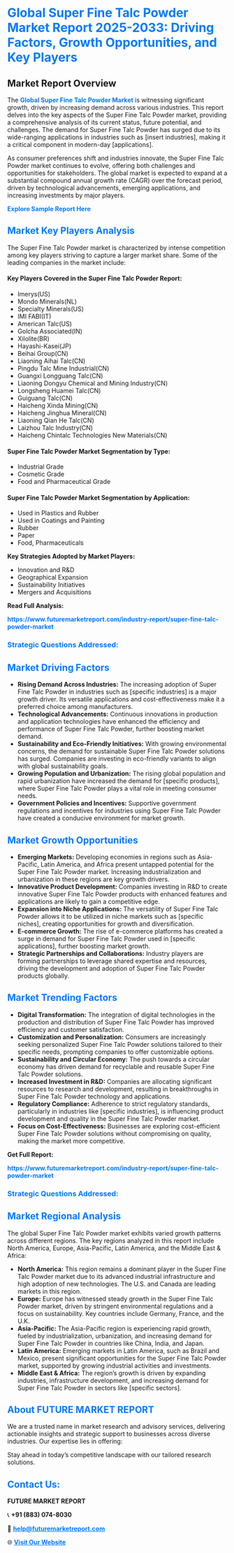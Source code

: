 <h1 style="color: #007BFF;">Global Super Fine Talc Powder Market Report 2025-2033: Driving Factors, Growth Opportunities, and Key Players</h1>

<section id="overview">
<h2>Market Report Overview</h2>
<p>The <a href="https://www.futuremarketreport.com/industry-report/super-fine-talc-powder-market" style="color: #007BFF; text-decoration: none;"><strong>Global Super Fine Talc Powder Market</strong></a> is witnessing significant growth, driven by increasing demand across various industries. This report delves into the key aspects of the Super Fine Talc Powder market, providing a comprehensive analysis of its current status, future potential, and challenges. The demand for Super Fine Talc Powder has surged due to its wide-ranging applications in industries such as [insert industries], making it a critical component in modern-day [applications].</p>
<p>As consumer preferences shift and industries innovate, the Super Fine Talc Powder market continues to evolve, offering both challenges and opportunities for stakeholders. The global market is expected to expand at a substantial compound annual growth rate (CAGR) over the forecast period, driven by technological advancements, emerging applications, and increasing investments by major players.</p>
</section>

<section id="overview">
<p><a href="https://www.futuremarketreport.com/request-sample/reportId=110067" style="color: #007BFF; text-decoration: none;"><strong>Explore Sample Report Here</strong></a></p>
</section>

<section id="key-players">
<h2 style="color: #007BFF;">Market Key Players Analysis</h2>
<p>The Super Fine Talc Powder market is characterized by intense competition among key players striving to capture a larger market share. Some of the leading companies in the market include:</p>
<h4>Key Players Covered in the Super Fine Talc Powder Report:</h4>
<ul><li>Imerys(US)</li><li>Mondo Minerals(NL)</li><li>Specialty Minerals(US)</li><li>IMI FABI(IT)</li><li>American Talc(US)</li><li>Golcha Associated(IN)</li><li>Xilolite(BR)</li><li>Hayashi-Kasei(JP)</li><li>Beihai Group(CN)</li><li>Liaoning Aihai Talc(CN)</li><li>Pingdu Talc Mine Industrial(CN)</li><li>Guangxi Longguang Talc(CN)</li><li>Liaoning Dongyu Chemical and Mining Industry(CN)</li><li>Longsheng Huamei Talc(CN)</li><li>Guiguang Talc(CN)</li><li>Haicheng Xinda Mining(CN)</li><li>Haicheng Jinghua Mineral(CN)</li><li>Liaoning Qian He Talc(CN)</li><li>Laizhou Talc Industry(CN)</li><li>Haicheng Chintalc Technologies New Materials(CN)</li></ul>
<h4>Super Fine Talc Powder Market Segmentation by Type:</h4>
<ul><li>Industrial Grade</li><li>Cosmetic Grade</li><li>Food and Pharmaceutical Grade</li></ul>

<h4>Super Fine Talc Powder Market Segmentation by Application:</h4>
<ul><li>Used in Plastics and Rubber</li><li>Used in Coatings and Painting</li><li>Rubber</li><li>Paper</li><li>Food, Pharmaceuticals</li></ul>
<p><strong>Key Strategies Adopted by Market Players:</strong></p>
<ul>
<li>Innovation and R&D</li>
<li>Geographical Expansion</li>
<li>Sustainability Initiatives</li>
<li>Mergers and Acquisitions</li>
</ul>
</section>

<section>
<p><strong>Read Full Analysis: </strong></p><a href="https://www.futuremarketreport.com/industry-report/super-fine-talc-powder-market" style="color: #007BFF; text-decoration: none;"><strong>https://www.futuremarketreport.com/industry-report/super-fine-talc-powder-market</strong></a>
<h3 style="color: #007BFF;">Strategic Questions Addressed:</h3>
</section>

<section id="driving-factors">
<h2 style="color: #007BFF;">Market Driving Factors</h2>
<ul>
<li><strong>Rising Demand Across Industries:</strong> The increasing adoption of Super Fine Talc Powder in industries such as [specific industries] is a major growth driver. Its versatile applications and cost-effectiveness make it a preferred choice among manufacturers.</li>
<li><strong>Technological Advancements:</strong> Continuous innovations in production and application technologies have enhanced the efficiency and performance of Super Fine Talc Powder, further boosting market demand.</li>
<li><strong>Sustainability and Eco-Friendly Initiatives:</strong> With growing environmental concerns, the demand for sustainable Super Fine Talc Powder solutions has surged. Companies are investing in eco-friendly variants to align with global sustainability goals.</li>
<li><strong>Growing Population and Urbanization:</strong> The rising global population and rapid urbanization have increased the demand for [specific products], where Super Fine Talc Powder plays a vital role in meeting consumer needs.</li>
<li><strong>Government Policies and Incentives:</strong> Supportive government regulations and incentives for industries using Super Fine Talc Powder have created a conducive environment for market growth.</li>
</ul>
</section>

<section id="growth-opportunities">
<h2 style="color: #007BFF;">Market Growth Opportunities</h2>
<ul>
<li><strong>Emerging Markets:</strong> Developing economies in regions such as Asia-Pacific, Latin America, and Africa present untapped potential for the Super Fine Talc Powder market. Increasing industrialization and urbanization in these regions are key growth drivers.</li>
<li><strong>Innovative Product Development:</strong> Companies investing in R&D to create innovative Super Fine Talc Powder products with enhanced features and applications are likely to gain a competitive edge.</li>
<li><strong>Expansion into Niche Applications:</strong> The versatility of Super Fine Talc Powder allows it to be utilized in niche markets such as [specific niches], creating opportunities for growth and diversification.</li>
<li><strong>E-commerce Growth:</strong> The rise of e-commerce platforms has created a surge in demand for Super Fine Talc Powder used in [specific applications], further boosting market growth.</li>
<li><strong>Strategic Partnerships and Collaborations:</strong> Industry players are forming partnerships to leverage shared expertise and resources, driving the development and adoption of Super Fine Talc Powder products globally.</li>
</ul>
</section>

<section id="trending-factors">
<h2 style="color: #007BFF;">Market Trending Factors</h2>
<ul>
<li><strong>Digital Transformation:</strong> The integration of digital technologies in the production and distribution of Super Fine Talc Powder has improved efficiency and customer satisfaction.</li>
<li><strong>Customization and Personalization:</strong> Consumers are increasingly seeking personalized Super Fine Talc Powder solutions tailored to their specific needs, prompting companies to offer customizable options.</li>
<li><strong>Sustainability and Circular Economy:</strong> The push towards a circular economy has driven demand for recyclable and reusable Super Fine Talc Powder solutions.</li>
<li><strong>Increased Investment in R&D:</strong> Companies are allocating significant resources to research and development, resulting in breakthroughs in Super Fine Talc Powder technology and applications.</li>
<li><strong>Regulatory Compliance:</strong> Adherence to strict regulatory standards, particularly in industries like [specific industries], is influencing product development and quality in the Super Fine Talc Powder market.</li>
<li><strong>Focus on Cost-Effectiveness:</strong> Businesses are exploring cost-efficient Super Fine Talc Powder solutions without compromising on quality, making the market more competitive.</li>
</ul>
</section>

<section>
<p><strong>Get Full Report: </strong></p><a href="https://www.futuremarketreport.com/industry-report/super-fine-talc-powder-market" style="color: #007BFF; text-decoration: none;"><strong>https://www.futuremarketreport.com/industry-report/super-fine-talc-powder-market</strong></a>
<h3 style="color: #007BFF;">Strategic Questions Addressed:</h3>
</section>


<section id="regional-analysis">
<h2 style="color: #007BFF;">Market Regional Analysis</h2>
<p>The global Super Fine Talc Powder market exhibits varied growth patterns across different regions. The key regions analyzed in this report include North America, Europe, Asia-Pacific, Latin America, and the Middle East & Africa:</p>
<ul>
<li><strong>North America:</strong> This region remains a dominant player in the Super Fine Talc Powder market due to its advanced industrial infrastructure and high adoption of new technologies. The U.S. and Canada are leading markets in this region.</li>
<li><strong>Europe:</strong> Europe has witnessed steady growth in the Super Fine Talc Powder market, driven by stringent environmental regulations and a focus on sustainability. Key countries include Germany, France, and the U.K.</li>
<li><strong>Asia-Pacific:</strong> The Asia-Pacific region is experiencing rapid growth, fueled by industrialization, urbanization, and increasing demand for Super Fine Talc Powder in countries like China, India, and Japan.</li>
<li><strong>Latin America:</strong> Emerging markets in Latin America, such as Brazil and Mexico, present significant opportunities for the Super Fine Talc Powder market, supported by growing industrial activities and investments.</li>
<li><strong>Middle East & Africa:</strong> The region’s growth is driven by expanding industries, infrastructure development, and increasing demand for Super Fine Talc Powder in sectors like [specific sectors].</li>
</ul>
</section>

<footer>
<h2 style="color: #007BFF;">About FUTURE MARKET REPORT</h2>
<p>We are a trusted name in market research and advisory services, delivering actionable insights and strategic support to businesses across diverse industries. Our expertise lies in offering:</p>

<p>Stay ahead in today’s competitive landscape with our tailored research solutions.</p>

<h2 style="color: #007BFF;">Contact Us:</h2>
<p><strong>FUTURE MARKET REPORT</strong></p>
<p>📞 <strong>+91 (883) 074-8030</strong></p>
<p>📧 <strong><a href="mailto:help@futuremarketreport.com" style="color: #007BFF;">help@futuremarketreport.com</a></strong></p>
<p>🌐 <strong><a href="https://www.futuremarketreport.com/" style="color: #007BFF;">Visit Our Website</a></strong></p>
</footer>